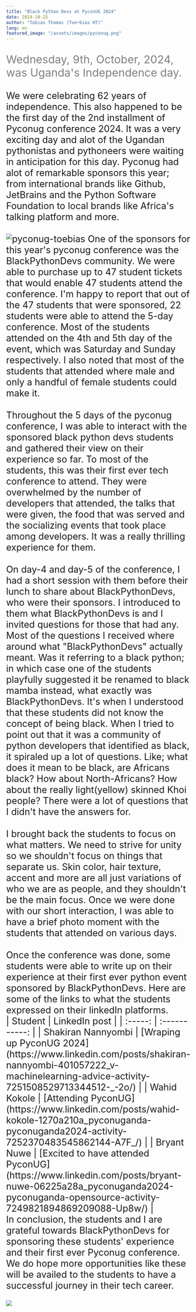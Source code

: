 ```yaml
---
title: "Black Python Devs at PyconUG 2024"
date: 2024-10-25
author: "Tobias Thomas (Toe•bias HT)"
lang: en
featured_image: "/assets/images/pyconug.png"
---
```


<div>
    <p style="font-size:30px; color:gray"> Wednesday, 9th, October, 2024, was Uganda's Independence day.</p>
    <p style="font-size:25px">
        We were celebrating 62 years of independence. This also happened to be the first day of the 2nd installment of Pyconug conference 2024. It was a very exciting day and alot of the Ugandan pythonistas and pythoneers were waiting in anticipation for this day. Pyconug had alot of remarkable sponsors this year; from international brands like Github, JetBrains and the Python Software Foundation to local brands like Africa's talking platform and more. </br>
        </br>
        <img src="/assets/images/pyconug-toebias.jpeg" alt="pyconug-toebias" />
        One of the sponsors for this year's pyconug conference was the BlackPythonDevs community.
        We were able to purchase up to 47 student tickets that would enable 47 students attend the conference. I'm happy to report that out of the 47 students that were sponsored, 22 students were able to attend the 5-day conference. Most of the students attended on the 4th and 5th day of the event, which was Saturday and Sunday respectively. I also noted that most of the students that attended where male and only a handful of female students could make it. </br>
        </br>
        Throughout the 5 days of the pyconug conference, I was able to interact with the sponsored black python devs students and gathered their view on their experience so far. To most of the students, this was their first ever tech conference to attend. They were overwhelmed by the number of developers that attended, the talks that were given, the food that was served and the socializing events that took place among developers. It was a really thrilling experience for them.</br>
        </br>
        On day-4 and day-5 of the conference, I had a short session with them before their lunch to share about BlackPythonDevs, who were their sponsors. I introduced to them what BlackPythonDevs is and I invited questions for those that had any. Most of the questions I received where around what "BlackPythonDevs" actually meant. Was it referring to a black python; in which case one of the students playfully suggested it be renamed to black mamba instead, what exactly was BlackPythonDevs. It's when I understood that these students did not know the concept of being black. When I tried to point out that it was a community of python developers that identified as black, it spiraled up a lot of questions. Like; what does it mean to be black, are Africans black? How about North-Africans? How about the really light(yellow) skinned Khoi people? There were a lot of questions that I didn't have the answers for.</br>
        </br>
        I brought back the students to focus on what matters. We need to strive for unity so we shouldn't focus on things that separate us. Skin color, hair texture, accent and more are all just variations of who we are as people, and they shouldn't be the main focus. Once we were done with our short interaction, I was able to have a brief photo moment with the students that attended on various days. </br>
        </br>
        Once the conference was done, some students were able to write up on their experience at their first ever python event sponsored by BlackPythonDevs. Here are some of the links to what the students expressed on their linkedIn platforms.</br>
        | Student | LinkedIn post |
        | :-----: | :-----------: |
        | Shakiran Nannyombi | [Wraping up PyconUG 2024](https://www.linkedin.com/posts/shakiran-nannyombi-401057222_v-machinelearning-advice-activity-7251508529713344512-_-2o/) |
        | Wahid Kokole | [Attending PyconUG](https://www.linkedin.com/posts/wahid-kokole-1270a210a_pyconuganda-pyconuganda2024-activity-7252370483545862144-A7F_/) |
        | Bryant Nuwe | [Excited to have attended PyconUG](https://www.linkedin.com/posts/bryant-nuwe-06225a28a_pyconuganda2024-pyconuganda-opensource-activity-7249821894869209088-Up8w/) |
        </br>
        In conclusion, the students and I are grateful towards BlackPythonDevs for sponsoring these students' experience and their first ever Pyconug conference. We do hope more opportunities like these will be availed to the students to have a successful journey in their tech career.
    </p>
    <img src="/assets/images/pyconug-bpd-group-photo-day-4.jpeg">
</div>